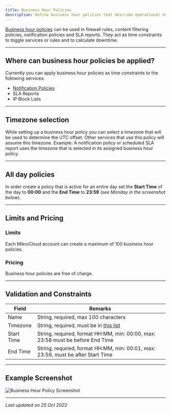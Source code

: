 ```yaml
---
title: Business Hour Policies
description: Define business hour policies that describe operational hours for branches and sites.
---
```


[Business hour policies](https://app.mikrocloud.com/policies/business-hours) can be used in firewall rules, content filtering policies, notification policies and SLA reports. They act as time constraints to toggle services or rules and to calculate downtime.

---

## Where can business hour policies be applied?

Currently you can apply business hour policies as time constraints to the following services:

* [Notification Policies](/policies/notification-policies)
* SLA Reports
* IP Block Lists

---

## Timezone selection

While setting up a business hour policy you can select a timezone that will be used to determine the UTC offset. Other services that use this policy will assume this timezone. Example: A notification policy or scheduled SLA report uses the timezone that is selected in its assigned business hour policy.

---

## All day policies

In order create a policy that is active for an entire day set the **Start Time** of the day to **00:00** and the **End Time** to **23:59** (*see Monday in the screenshot below*).

---

## Limits and Pricing

### Limits
Each MikroCloud account can create a maximum of 100 business hour policies.

### Pricing
Business hour policies are free of charge.

---

## Validation and Constraints

| Field | Remarks |
|-------|---------|
| Name | String, required, max 100 characters |
| Timezone | String, required, must be in [this list](https://www.php.net/manual/en/timezones.php) |
| Start Time | String, required, format HH:MM, min: 00:00, max: 23:58 must be before End Time |
| End Time | String, required, format HH:MM, min: 00:01, max: 23:59, must be after Start Time |

---

## Example Screenshot

![Business Hour Policy Screenshot](https://cdn.mikrocloud.com/documentation-assets/business-hour-policy.png)

---

*Last updated on 25 Oct 2022*
